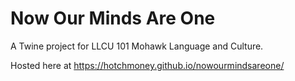 # Now Our Minds Are One
A Twine project for LLCU 101 Mohawk Language and Culture.

Hosted here at https://hotchmoney.github.io/nowourmindsareone/

